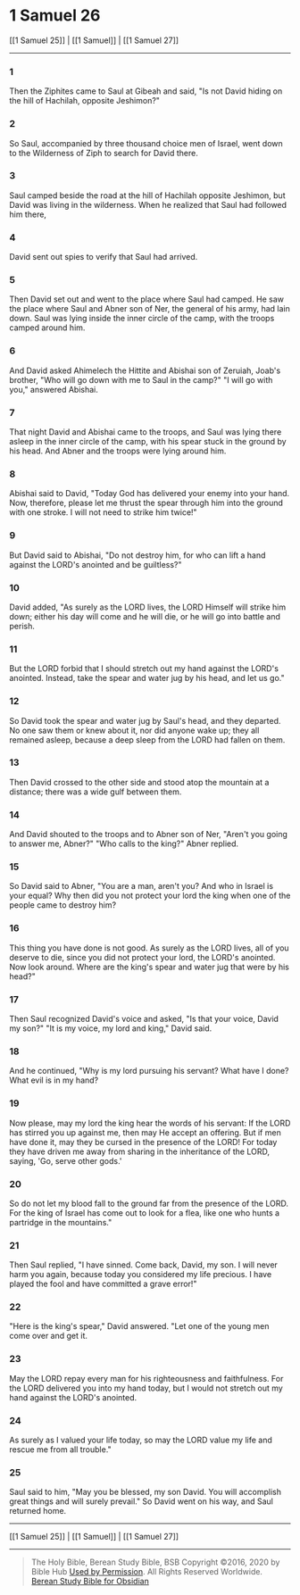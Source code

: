 # 1 Samuel 26

[[1 Samuel 25]] | [[1 Samuel]] | [[1 Samuel 27]]

---

### 1
Then the Ziphites came to Saul at Gibeah and said, "Is not David hiding on the hill of Hachilah, opposite Jeshimon?"

### 2
So Saul, accompanied by three thousand choice men of Israel, went down to the Wilderness of Ziph to search for David there.

### 3
Saul camped beside the road at the hill of Hachilah opposite Jeshimon, but David was living in the wilderness. When he realized that Saul had followed him there,

### 4
David sent out spies to verify that Saul had arrived.

### 5
Then David set out and went to the place where Saul had camped. He saw the place where Saul and Abner son of Ner, the general of his army, had lain down. Saul was lying inside the inner circle of the camp, with the troops camped around him.

### 6
And David asked Ahimelech the Hittite and Abishai son of Zeruiah, Joab's brother, "Who will go down with me to Saul in the camp?" "I will go with you," answered Abishai.

### 7
That night David and Abishai came to the troops, and Saul was lying there asleep in the inner circle of the camp, with his spear stuck in the ground by his head. And Abner and the troops were lying around him.

### 8
Abishai said to David, "Today God has delivered your enemy into your hand. Now, therefore, please let me thrust the spear through him into the ground with one stroke. I will not need to strike him twice!"

### 9
But David said to Abishai, "Do not destroy him, for who can lift a hand against the LORD's anointed and be guiltless?"

### 10
David added, "As surely as the LORD lives, the LORD Himself will strike him down; either his day will come and he will die, or he will go into battle and perish.

### 11
But the LORD forbid that I should stretch out my hand against the LORD's anointed. Instead, take the spear and water jug by his head, and let us go."

### 12
So David took the spear and water jug by Saul's head, and they departed. No one saw them or knew about it, nor did anyone wake up; they all remained asleep, because a deep sleep from the LORD had fallen on them.

### 13
Then David crossed to the other side and stood atop the mountain at a distance; there was a wide gulf between them.

### 14
And David shouted to the troops and to Abner son of Ner, "Aren't you going to answer me, Abner?" "Who calls to the king?" Abner replied.

### 15
So David said to Abner, "You are a man, aren't you? And who in Israel is your equal? Why then did you not protect your lord the king when one of the people came to destroy him?

### 16
This thing you have done is not good. As surely as the LORD lives, all of you deserve to die, since you did not protect your lord, the LORD's anointed. Now look around. Where are the king's spear and water jug that were by his head?"

### 17
Then Saul recognized David's voice and asked, "Is that your voice, David my son?" "It is my voice, my lord and king," David said.

### 18
And he continued, "Why is my lord pursuing his servant? What have I done? What evil is in my hand?

### 19
Now please, may my lord the king hear the words of his servant: If the LORD has stirred you up against me, then may He accept an offering. But if men have done it, may they be cursed in the presence of the LORD! For today they have driven me away from sharing in the inheritance of the LORD, saying, 'Go, serve other gods.'

### 20
So do not let my blood fall to the ground far from the presence of the LORD. For the king of Israel has come out to look for a flea, like one who hunts a partridge in the mountains."

### 21
Then Saul replied, "I have sinned. Come back, David, my son. I will never harm you again, because today you considered my life precious. I have played the fool and have committed a grave error!"

### 22
"Here is the king's spear," David answered. "Let one of the young men come over and get it.

### 23
May the LORD repay every man for his righteousness and faithfulness. For the LORD delivered you into my hand today, but I would not stretch out my hand against the LORD's anointed.

### 24
As surely as I valued your life today, so may the LORD value my life and rescue me from all trouble."

### 25
Saul said to him, "May you be blessed, my son David. You will accomplish great things and will surely prevail." So David went on his way, and Saul returned home.

---

[[1 Samuel 25]] | [[1 Samuel]] | [[1 Samuel 27]]

---

> The Holy Bible, Berean Study Bible, BSB
> Copyright &copy;2016, 2020 by Bible Hub
> [Used by Permission](https://berean.bible/terms.htm). All Rights Reserved Worldwide.
> [Berean Study Bible for Obsidian](https://github.com/gapmiss/berean-study-bible-for-obsidian)</small>

